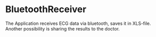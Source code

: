 # BluetoothReceiver
The Application receives ECG data via bluetooth, saves it in XLS-file.
Another possibility is sharing the results to the doctor.
